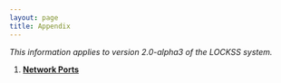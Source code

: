 ```yaml
---
layout: page
title: Appendix
---
```


*This information applies to version 2.0-alpha3 of the LOCKSS system.*

1.  [**Network Ports**](ports)
